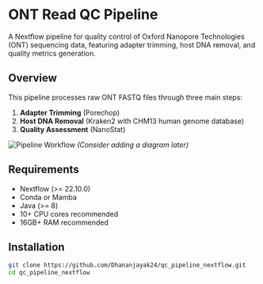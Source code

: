 # ONT Read QC Pipeline

A Nextflow pipeline for quality control of Oxford Nanopore Technologies (ONT) sequencing data, featuring adapter trimming, host DNA removal, and quality metrics generation.

## Overview

This pipeline processes raw ONT FASTQ files through three main steps:
1. **Adapter Trimming** (Porechop)
2. **Host DNA Removal** (Kraken2 with CHM13 human genome database)
3. **Quality Assessment** (NanoStat)

![Pipeline Workflow](workflow_diagram.png) *(Consider adding a diagram later)*

## Requirements

- Nextflow (>= 22.10.0)
- Conda or Mamba
- Java (>= 8)
- 10+ CPU cores recommended
- 16GB+ RAM recommended

## Installation

```bash
git clone https://github.com/Dhananjayak24/qc_pipeline_nextflow.git
cd qc_pipeline_nextflow
